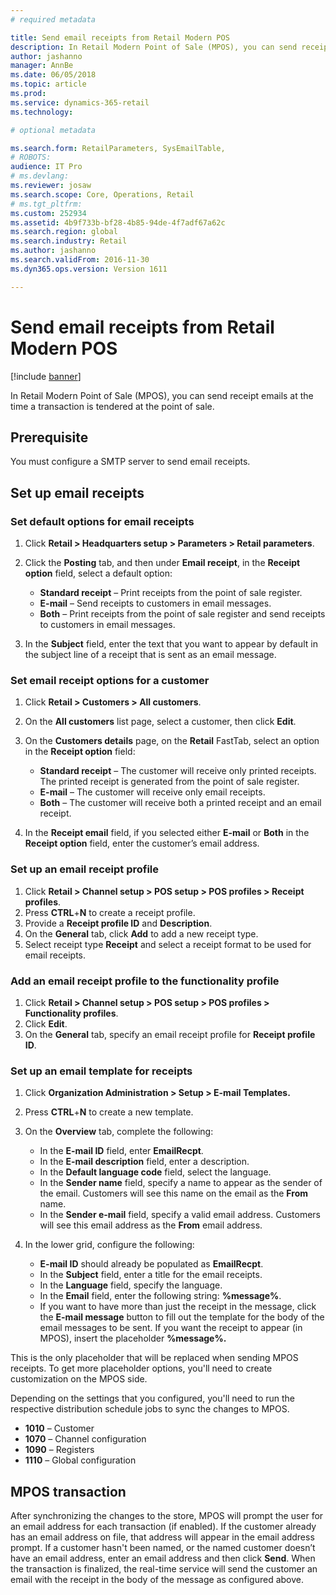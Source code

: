 ```yaml
---
# required metadata

title: Send email receipts from Retail Modern POS
description: In Retail Modern Point of Sale (MPOS), you can send receipt emails at the time a transaction is tendered at the point of sale.  
author: jashanno
manager: AnnBe
ms.date: 06/05/2018
ms.topic: article
ms.prod: 
ms.service: dynamics-365-retail
ms.technology: 

# optional metadata

ms.search.form: RetailParameters, SysEmailTable,
# ROBOTS: 
audience: IT Pro
# ms.devlang: 
ms.reviewer: josaw
ms.search.scope: Core, Operations, Retail
# ms.tgt_pltfrm: 
ms.custom: 252934
ms.assetid: 4b9f733b-bf28-4b85-94de-4f7adf67a62c
ms.search.region: global
ms.search.industry: Retail
ms.author: jashanno
ms.search.validFrom: 2016-11-30
ms.dyn365.ops.version: Version 1611

---
```


# Send email receipts from Retail Modern POS

[!include [banner](includes/banner.md)]

In Retail Modern Point of Sale (MPOS), you can send receipt emails at the time a transaction is tendered at the point of sale.  

Prerequisite
------------

You must configure a SMTP server to send email receipts. 

## Set up email receipts
### Set default options for email receipts

1.  Click **Retail &gt; Headquarters setup &gt; Parameters &gt; Retail parameters**.
2.  Click the **Posting** tab, and then under **Email receipt**, in the **Receipt option** field, select a default option:
    -   **Standard receipt** – Print receipts from the point of sale register.
    -   **E-mail** – Send receipts to customers in email messages.
    -   **Both** – Print receipts from the point of sale register and send receipts to customers in email messages.

3.  In the **Subject** field, enter the text that you want to appear by default in the subject line of a receipt that is sent as an email message.

### Set email receipt options for a customer

1.  Click **Retail &gt; Customers &gt; All customers**.
2.  On the **All customers** list page, select a customer, then click **Edit**.
3.  On the **Customers details** page, on the **Retail** FastTab, select an option in the **Receipt option** field:
    -   **Standard receipt** – The customer will receive only printed receipts. The printed receipt is generated from the point of sale register.
    -   **E-mail** – The customer will receive only email receipts.
    -   **Both** – The customer will receive both a printed receipt and an email receipt.

4.  In the **Receipt email** field, if you selected either **E-mail** or **Both** in the **Receipt option** field, enter the customer’s email address.

### Set up an email receipt profile

1. Click **Retail &gt; Channel setup &gt; POS setup &gt; POS profiles &gt; Receipt profiles**.
2. Press **CTRL**+**N** to create a receipt profile.
3. Provide a **Receipt profile ID** and **Description**.
4. On the **General** tab, click **Add** to add a new receipt type.
5. Select receipt type **Receipt** and select a receipt format to be used for email receipts.

### Add an email receipt profile to the functionality profile

1. Click **Retail &gt; Channel setup &gt; POS setup &gt; POS profiles &gt; Functionality profiles**.
2. Click **Edit**.
3. On the **General** tab, specify an email receipt profile for **Receipt profile ID**.

### Set up an email template for receipts

1. Click **Organization Administration &gt; Setup &gt; E-mail Templates.**
2. Press **CTRL**+**N** to create a new template.
3. On the **Overview** tab, complete the following:
   - In the **E-mail ID** field, enter **EmailRecpt**.
   - In the **E-mail description** field, enter a description.
   - In the **Default language code** field, select the  language.
   - In the  **Sender name** field, specify a name to appear as the sender of the email. Customers will see this name on the email as the **From** name.
   - In the **Sender e-mail** field, specify a valid email address. Customers will see this email address as the **From** email address.

4. In the lower grid, configure the following:
   - **E-mail ID** should already be populated as **EmailRecpt**.
   - In the **Subject** field, enter a title for the email receipts.
   - In the **Language** field, specify the language.
   - In the **Email** field, enter the following string: **%message%**.
   - If you want to have more than just the receipt in the message, click the **E-mail message** button to fill out the template for the body of the email messages to be sent. If you want the receipt to appear (in MPOS), insert the placeholder **%message%.**

This is the only placeholder that will be replaced when sending MPOS receipts. To get more placeholder options, you'll need to create customization on the MPOS side.

Depending on the settings that you configured, you'll need to run the respective distribution schedule jobs to sync the changes to MPOS.

-   **1010** – Customer
-   **1070** – Channel configuration
-   **1090** – Registers
-   **1110** – Global configuration

## MPOS transaction
After synchronizing the changes to the store, MPOS will prompt the user for an email address for each transaction (if enabled). If the customer already has an email address on file, that address will appear in the email address prompt. If a customer hasn't been named, or the named customer doesn’t have an email address, enter an email address and then click **Send**. When the transaction is finalized, the real-time service will send the customer an email with the receipt in the body of the message as configured above.
